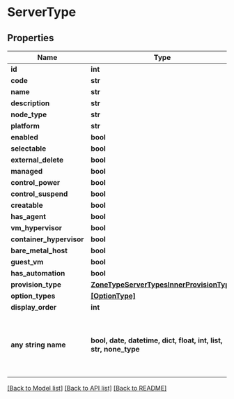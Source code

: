 # ServerType


## Properties
Name | Type | Description | Notes
------------ | ------------- | ------------- | -------------
**id** | **int** |  | [optional] 
**code** | **str** |  | [optional] 
**name** | **str** |  | [optional] 
**description** | **str** |  | [optional] 
**node_type** | **str** |  | [optional] 
**platform** | **str** |  | [optional] 
**enabled** | **bool** |  | [optional] 
**selectable** | **bool** |  | [optional] 
**external_delete** | **bool** |  | [optional] 
**managed** | **bool** |  | [optional] 
**control_power** | **bool** |  | [optional] 
**control_suspend** | **bool** |  | [optional] 
**creatable** | **bool** |  | [optional] 
**has_agent** | **bool** |  | [optional] 
**vm_hypervisor** | **bool** |  | [optional] 
**container_hypervisor** | **bool** |  | [optional] 
**bare_metal_host** | **bool** |  | [optional] 
**guest_vm** | **bool** |  | [optional] 
**has_automation** | **bool** |  | [optional] 
**provision_type** | [**ZoneTypeServerTypesInnerProvisionType**](ZoneTypeServerTypesInnerProvisionType.md) |  | [optional] 
**option_types** | [**[OptionType]**](OptionType.md) |  | [optional] 
**display_order** | **int** |  | [optional] 
**any string name** | **bool, date, datetime, dict, float, int, list, str, none_type** | any string name can be used but the value must be the correct type | [optional]

[[Back to Model list]](../README.md#documentation-for-models) [[Back to API list]](../README.md#documentation-for-api-endpoints) [[Back to README]](../README.md)


